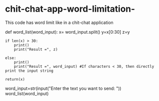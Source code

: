 # chit-chat-app-word-limitation-
This code has word limit like in a chit-chat application

def word_list(word_input):
    x= word_input.split()
    y=x[0:30]
    z=y


    if len(x) > 30:
        print()
        print("Result =", z)

    else:
        print()
        print("Result =", word_input) #If characters < 30, then directly print the input string

    return(x)

word_input=str(input("Enter the text you want to send: "))
word_list(word_input)
